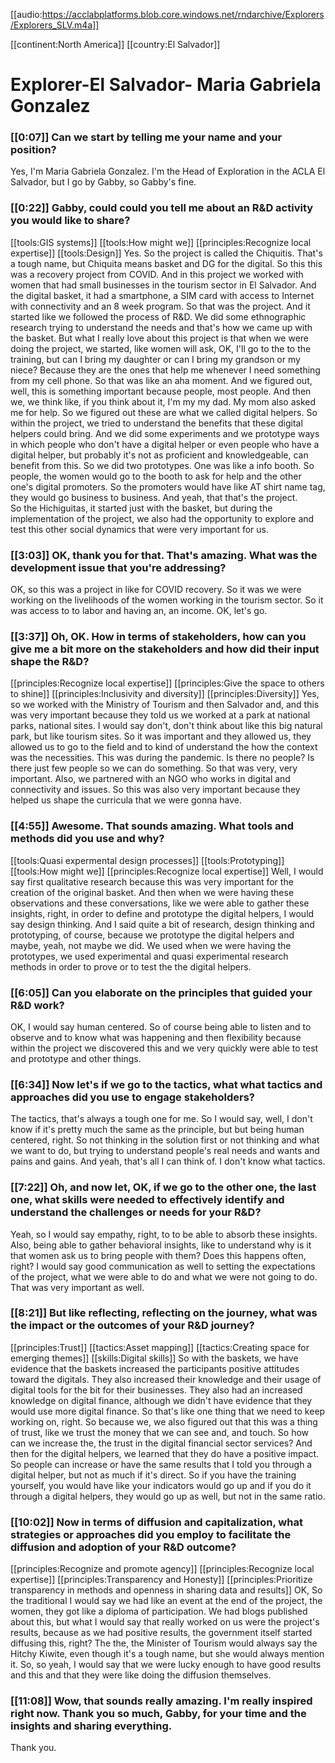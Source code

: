 [[audio:https://acclabplatforms.blob.core.windows.net/rndarchive/Explorers/Explorers_SLV.m4a]]

[[continent:North America]]
[[country:El Salvador]]

# Explorer\-El Salvador\- Maria Gabriela Gonzalez

### [[0:07]] Can we start by telling me your name and your position?

Yes, I'm Maria Gabriela Gonzalez\. I'm the Head of Exploration in the ACLA El Salvador, but I go by Gabby, so Gabby's fine\.

### [[0:22]] Gabby, could could you tell me about an R&D activity you would like to share?

[[tools:GIS systems]]
[[tools:How might we]]
[[principles:Recognize local expertise]]
[[tools:Design]]
Yes\. So the project is called the Chiquitis\. That's a tough name, but Chiquita means basket and DG for the digital\. So this this was a recovery project from COVID\. And in this project we worked with women that had small businesses in the tourism sector in El Salvador\. And the digital basket, it had a smartphone, a SIM card with access to Internet with connectivity and an 8 week program\. So that was the project\. And it started like we followed the process of R&D\. We did some ethnographic research trying to understand the needs and that's how we came up with the basket\. But what I really love about this project is that when we were doing the project, we started, like women will ask, OK, I'll go to the to the training, but can I bring my daughter or can I bring my grandson or my niece? Because they are the ones that help me whenever I need something from my cell phone\. So that was like an aha moment\. And we figured out, well, this is something important because people, most people\. And then we, we think like, if you think about it, I'm my my dad\. My mom also asked me for help\. So we figured out these are what we called digital helpers\. So within the project, we tried to understand the benefits that these digital helpers could bring\. And we did some experiments and we prototype ways in which people who don't have a digital helper or even people who have a digital helper, but probably it's not as proficient and knowledgeable, can benefit from this\. So we did two prototypes\. One was like a info booth\. So people, the women would go to the booth to ask for help and the other one's digital promoters\. So the promoters would have like AT shirt name tag, they would go business to business\. And yeah, that that's the project\.  
So the Hichiguitas, it started just with the basket, but during the implementation of the project, we also had the opportunity to explore and test this other social dynamics that were very important for us\.


### [[3:03]] OK, thank you for that\. That's amazing\. What was the development issue that you're addressing?

OK, so this was a project in like for COVID recovery\. So it was we were working on the livelihoods of the women working in the tourism sector\. So it was access to to labor and having an, an income\. OK, let's go\.

### [[3:37]] Oh, OK\. How in terms of stakeholders, how can you give me a bit more on the stakeholders and how did their input shape the R&D?

[[principles:Recognize local expertise]]
[[principles:Give the space to others to shine]]
[[principles:Inclusivity and diversity]]
[[principles:Diversity]]
Yes, so we worked with the Ministry of Tourism and then Salvador and, and this was very important because they told us we worked at a park at national parks, national sites\. I would say don't, don't think about like this big natural park, but like tourism sites\. So it was important and they allowed us, they allowed us to go to the field and to kind of understand the how the context was the necessities\. This was during the pandemic\. Is there no people? Is there just few people so we can do something\. So that was very, very important\. Also, we partnered with an NGO who works in digital and connectivity and issues\. So this was also very important because they helped us shape the curricula that we were gonna have\.


### [[4:55]] Awesome\. That sounds amazing\. What tools and methods did you use and why?

[[tools:Quasi expermental design processes]]
[[tools:Prototyping]]
[[tools:How might we]]
[[principles:Recognize local expertise]]
Well, I would say first qualitative research because this was very important for the creation of the original basket\. And then when we were having these observations and these conversations, like we were able to gather these insights, right, in order to define and prototype the digital helpers, I would say design thinking\. And I said quite a bit of research, design thinking and prototyping, of course, because we prototype the digital helpers and maybe, yeah, not maybe we did\. We used when we were having the prototypes, we used experimental and quasi experimental research methods in order to prove or to test the the digital helpers\.


### [[6:05]] Can you elaborate on the principles that guided your R&D work?

OK, I would say human centered\. So of course being able to listen and to observe and to know what was happening and then flexibility because within the project we discovered this and we very quickly were able to test and prototype and other things\.

### [[6:34]] Now let's if we go to the tactics, what what tactics and approaches did you use to engage stakeholders?

The tactics, that's always a tough one for me\. So I would say, well, I don't know if it's pretty much the same as the principle, but but being human centered, right\. So not thinking in the solution first or not thinking and what we want to do, but trying to understand people's real needs and wants and pains and gains\. And yeah, that's all I can think of\. I don't know what tactics\.

### [[7:22]] Oh, and now let, OK, if we go to the other one, the last one, what skills were needed to effectively identify and understand the challenges or needs for your R&D?

Yeah, so I would say empathy, right, to to be able to absorb these insights\. Also, being able to gather behavioral insights, like to understand why is it that women ask us to bring people with them? Does this happens often, right? I would say good communication as well to setting the expectations of the project, what we were able to do and what we were not going to do\. That was very important as well\.

### [[8:21]] But like reflecting, reflecting on the journey, what was the impact or the outcomes of your R&D journey?

[[principles:Trust]]
[[tactics:Asset mapping]]
[[tactics:Creating space for emerging themes]]
[[skills:Digital skills]]
So with the baskets, we have evidence that the baskets increased the participants positive attitudes toward the digitals\. They also increased their knowledge and their usage of digital tools for the bit for their businesses\. They also had an increased knowledge on digital finance, although we didn't have evidence that they would use more digital finance\. So that's like one thing that we need to keep working on, right\. So because we, we also figured out that this was a thing of trust, like we trust the money that we can see and, and touch\. So how can we increase the, the trust in the digital financial sector services? And then for the digital helpers, we learned that they do have a positive impact\. So people can increase or have the same results that I told you through a digital helper, but not as much if it's direct\. So if you have the training yourself, you would have like your indicators would go up and if you do it through a digital helpers, they would go up as well, but not in the same ratio\.


### [[10:02]] Now in terms of diffusion and capitalization, what strategies or approaches did you employ to facilitate the diffusion and adoption of your R&D outcome?

[[principles:Recognize and promote agency]]
[[principles:Recognize local expertise]]
[[principles:Transparency and Honesty]]
[[principles:Prioritize transparency in methods and openness in sharing data and results]]
OK, So the traditional I would say we had like an event at the end of the project, the women, they got like a diploma of participation\. We had blogs published about this, but what I would say that really worked on us were the project's results, because as we had positive results, the government itself started diffusing this, right? The the, the Minister of Tourism would always say the Hitchy Kiwite, even though it's a tough name, but she would always mention it\. So, so yeah, I would say that we were lucky enough to have good results and this and that they were like doing the diffusion themselves\.


### [[11:08]] Wow, that sounds really amazing\. I'm really inspired right now\. Thank you so much, Gabby, for your time and the insights and sharing everything\.

Thank you\.

